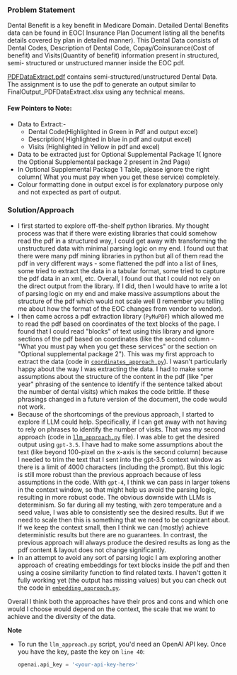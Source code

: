 ### Problem Statement
Dental Benefit is a key benefit in Medicare Domain. Detailed Dental Benefits data can be found in EOC( Insurance Plan Document listing all the benefits details covered by plan in detailed manner).
This Dental Data consists of Dental Codes, Description of Dental Code, Copay/Coinsurance(Cost of benefit) and Visits(Quantity of benefit) information present in structured, semi- structured or 
unstructured manner inside the EOC pdf.

[PDFDataExtract.pdf](resources/PDFDataExtract.pdf) contains semi-structured/unstructured Dental Data. The assignment is to use the pdf to generate an output similar to FinalOutput_PDFDataExtract.xlsx using any technical means.

#### Few Pointers to Note:

- Data to Extract:-
  - Dental Code(Highlighted in Green in Pdf and output excel)
  - Description( Highlighted in blue in pdf and output excel)
  - Visits (Highlighted in Yellow in pdf and excel)
- Data to be extracted just for Optional Supplemental Package 1( Ignore the Optional Supplemental package 2 present in 2nd Page)
- In Optional Supplemental Package 1 Table, please ignore the right column( What you must pay when you get these service)  completely.
- Colour formatting done in output excel is for explanatory purpose only and not expected as part of output.


### Solution/Approach
 - I first started to explore off-the-shelf python libraries. My thought process was that if there were existing libraries that could somehow read the pdf in a structured way,
I could get away with transforming the unstructured data with minimal parsing logic on my end. I found out that there were many pdf mining libraries in python but all of them read the pdf in very
different ways - some flattened the pdf into a list of lines, some tried to extract the data in a tabular format, some tried to capture the pdf data in an xml, etc.
Overall, I found out that I could not rely on the direct output from the library. If I did, then I would have to write a lot of parsing logic on my end and make massive assumptions about the
structure of the pdf which would not scale well (I remember you telling me about how the format of the EOC changes from vendor to vendor).
- I then came across a pdf extraction library (`PyMuPDF`) which allowed me to read the pdf based on coordinates of the text blocks of the page. I found that I could read "blocks" of text using this
library and ignore sections of the pdf based on coordinates (like the second column - "What you must pay when you get these services" or the section on "Optional supplemental package 2").
This was my first approach to extract the data (code in [`coordinates_approach.py`](coordinates_approach.py)). I wasn't particularly happy about the way I was extracting the data.
I had to make some assumptions about the structure of the content in the pdf (like "per year" phrasing of the sentence to identify if the sentence talked about the number of dental visits) which
makes the code brittle. If these phrasings changed in a future version of the document, the code would not work.
- Because of the shortcomings of the previous approach, I started to explore if LLM could help. Specifically, if I can get away with not having to rely on phrases to identify the number of visits.
That was my second approach (code in [`llm_approach.py`](llm_approach.py) file). I was able to get the desired output using `gpt-3.5`. I have had to make some assumptions about the text (like beyond 100-pixel on
the x-axis is the second column) because I needed to trim the text that I sent into the gpt-3.5 context window as there is a limit of 4000 characters (including the prompt). But this logic is still
more robust than the previous approach because of less assumptions in the code. With `gpt-4`, I think we can pass in larger tokens in the context window, so that might help us avoid the parsing logic,
resulting in more robust code.
The obvious downside with LLMs is determinism. So far during all my testing, with zero temperature and a seed value, I was able to consistently see the desired results. But if we need to scale then
this is something that we need to be cognizant about. If we keep the context small, then I think we can (mostly) achieve deterministic results but there are no guarantees. In contrast, the previous
approach will always produce the desired results as long as the pdf content & layout does not change significantly.
- In an attempt to avoid any sort of parsing logic I am exploring another approach of creating embeddings for text blocks inside the pdf and then using a cosine similarity function to find related texts.
I haven't gotten it fully working yet (the output has missing values) but you can check out the code in [`embedding_approach.py`](does_not_work_yet\embedding_approach.py).

Overall I think both the approaches have their pros and cons and which one would I choose would depend on the context, the scale that we want to achieve and the diversity of the data.

**Note**
- To run the `llm_approach.py` script, you'd need an OpenAI API key. Once you have the key, paste the key on `line 40`:
  ```python
  openai.api_key = '<your-api-key-here>'
